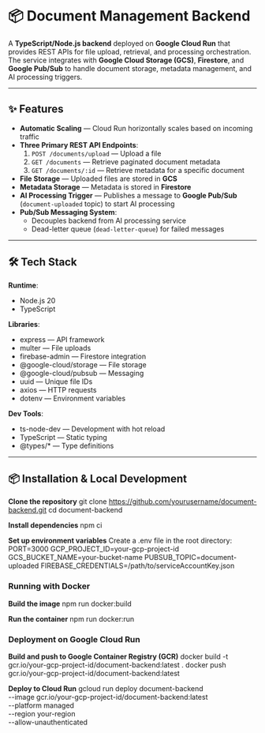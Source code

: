 # 📦 Document Management Backend

A **TypeScript/Node.js backend** deployed on **Google Cloud Run** that provides REST APIs for file upload, retrieval, and processing orchestration.  
The service integrates with **Google Cloud Storage (GCS)**, **Firestore**, and **Google Pub/Sub** to handle document storage, metadata management, and AI processing triggers.

---

## ✨ Features

- **Automatic Scaling** — Cloud Run horizontally scales based on incoming traffic
- **Three Primary REST API Endpoints**:
  1. `POST /documents/upload` — Upload a file
  2. `GET /documents` — Retrieve paginated document metadata
  3. `GET /documents/:id` — Retrieve metadata for a specific document
- **File Storage** — Uploaded files are stored in **GCS**
- **Metadata Storage** — Metadata is stored in **Firestore**
- **AI Processing Trigger** — Publishes a message to **Google Pub/Sub** (`document-uploaded` topic) to start AI processing
- **Pub/Sub Messaging System**:
  - Decouples backend from AI processing service
  - Dead-letter queue (`dead-letter-queue`) for failed messages

---

## 🛠 Tech Stack

**Runtime**:
- Node.js 20
- TypeScript

**Libraries**:
- express — API framework
- multer — File uploads
- firebase-admin — Firestore integration
- @google-cloud/storage — File storage
- @google-cloud/pubsub — Messaging
- uuid — Unique file IDs
- axios — HTTP requests
- dotenv — Environment variables

**Dev Tools**:
- ts-node-dev — Development with hot reload
- TypeScript — Static typing
- @types/* — Type definitions

---

## 📦 Installation & Local Development

**Clone the repository**
git clone https://github.com/yourusername/document-backend.git
cd document-backend

**Install dependencies**
npm ci

**Set up environment variables**
Create a .env file in the root directory:
PORT=3000
GCP_PROJECT_ID=your-gcp-project-id
GCS_BUCKET_NAME=your-bucket-name
PUBSUB_TOPIC=document-uploaded
FIREBASE_CREDENTIALS=/path/to/serviceAccountKey.json

### Running with Docker

**Build the image**
npm run docker:build

**Run the container**
npm run docker:run

### Deployment on Google Cloud Run
**Build and push to Google Container Registry (GCR)**
docker build -t gcr.io/your-gcp-project-id/document-backend:latest .
docker push gcr.io/your-gcp-project-id/document-backend:latest

**Deploy to Cloud Run**
gcloud run deploy document-backend \
  --image gcr.io/your-gcp-project-id/document-backend:latest \
  --platform managed \
  --region your-region \
  --allow-unauthenticated
